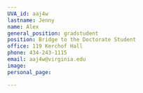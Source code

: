 ```yaml
---
UVA_id: aaj4w
lastname: Jenny
name: Alex
general_position: gradstudent
position: Bridge to the Doctorate Student
office: 119 Kerchof Hall 
phone: 434-243-1115 
email: aaj4w@virginia.edu
image:
personal_page: 

---
```

